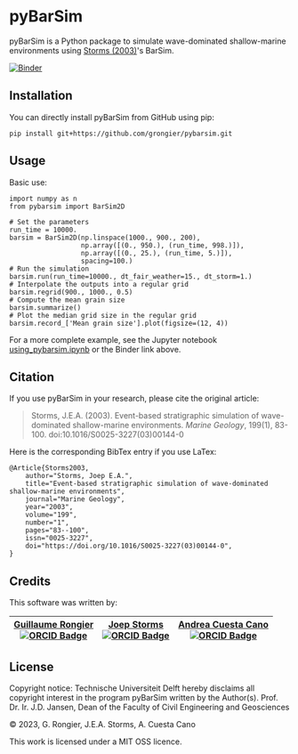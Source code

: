 # pyBarSim

pyBarSim is a Python package to simulate wave-dominated shallow-marine environments using [Storms (2003)](https://doi.org/10.1016/S0025-3227(03)00144-0)'s BarSim.

[![Binder](https://mybinder.org/badge_logo.svg)](https://mybinder.org/v2/gh/grongier/pybarsim/master?filepath=examples)

## Installation

You can directly install pyBarSim from GitHub using pip:

    pip install git+https://github.com/grongier/pybarsim.git

## Usage

Basic use:

```
import numpy as n
from pybarsim import BarSim2D

# Set the parameters
run_time = 10000.
barsim = BarSim2D(np.linspace(1000., 900., 200),
                  np.array([(0., 950.), (run_time, 998.)]),
                  np.array([(0., 25.), (run_time, 5.)]),
                  spacing=100.)
# Run the simulation
barsim.run(run_time=10000., dt_fair_weather=15., dt_storm=1.)
# Interpolate the outputs into a regular grid
barsim.regrid(900., 1000., 0.5)
# Compute the mean grain size
barsim.summarize()
# Plot the median grid size in the regular grid
barsim.record_['Mean grain size'].plot(figsize=(12, 4))
```

For a more complete example, see the Jupyter notebook [using_pybarsim.ipynb](examples/using_pybarsim.ipynb) or the Binder link above.

## Citation

If you use pyBarSim in your research, please cite the original article:

> Storms, J.E.A. (2003). Event-based stratigraphic simulation of wave-dominated shallow-marine environments. *Marine Geology*, 199(1), 83-100. doi:10.1016/S0025-3227(03)00144-0

Here is the corresponding BibTex entry if you use LaTex:

	@Article{Storms2003,
		author="Storms, Joep E.A.",
		title="Event-based stratigraphic simulation of wave-dominated shallow-marine environments",
		journal="Marine Geology",
		year="2003",
		volume="199",
		number="1",
		pages="83--100",
		issn="0025-3227",
		doi="https://doi.org/10.1016/S0025-3227(03)00144-0",
	}

## Credits

This software was written by:

| [Guillaume Rongier](https://github.com/grongier) <br>[![ORCID Badge](https://img.shields.io/badge/ORCID-A6CE39?logo=orcid&logoColor=fff&style=flat-square)](https://orcid.org/0000-0002-5910-6868)</br> | [Joep Storms](https://www.tudelft.nl/en/ceg/about-faculty/departments/geoscience-engineering/sections/applied-geology/staff/academic-staff/storms-jea) <br>[![ORCID Badge](https://img.shields.io/badge/ORCID-A6CE39?logo=orcid&logoColor=fff&style=flat-square)](https://orcid.org/0000-0002-8902-8493)</br> | [Andrea Cuesta Cano](https://www.tudelft.nl/citg/over-faculteit/afdelingen/geoscience-engineering/sections/applied-geology/staff/phd-students/cuesta-cano-a) <br>[![ORCID Badge](https://img.shields.io/badge/ORCID-A6CE39?logo=orcid&logoColor=fff&style=flat-square)](https://orcid.org/0000-0002-7017-6031)</br> |
| :---: | :---: | :---: |

## License

Copyright notice: Technische Universiteit Delft hereby disclaims all copyright interest in the program pyBarSim written by the Author(s). Prof. Dr. Ir. J.D. Jansen, Dean of the Faculty of Civil Engineering and Geosciences

&#169; 2023, G. Rongier, J.E.A. Storms, A. Cuesta Cano

This work is licensed under a MIT OSS licence.
